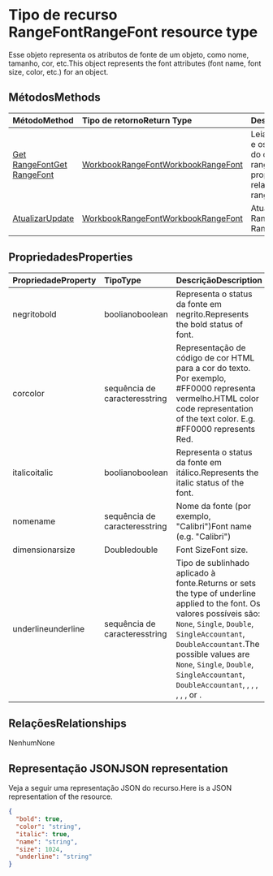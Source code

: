 # <a name="rangefont-resource-type"></a><span data-ttu-id="29fd8-101">Tipo de recurso RangeFont</span><span class="sxs-lookup"><span data-stu-id="29fd8-101">RangeFont resource type</span></span>

<span data-ttu-id="29fd8-102">Esse objeto representa os atributos de fonte de um objeto, como nome, tamanho, cor, etc.</span><span class="sxs-lookup"><span data-stu-id="29fd8-102">This object represents the font attributes (font name, font size, color, etc.) for an object.</span></span>


## <a name="methods"></a><span data-ttu-id="29fd8-103">Métodos</span><span class="sxs-lookup"><span data-stu-id="29fd8-103">Methods</span></span>

| <span data-ttu-id="29fd8-104">Método</span><span class="sxs-lookup"><span data-stu-id="29fd8-104">Method</span></span>           | <span data-ttu-id="29fd8-105">Tipo de retorno</span><span class="sxs-lookup"><span data-stu-id="29fd8-105">Return Type</span></span>    |<span data-ttu-id="29fd8-106">Descrição</span><span class="sxs-lookup"><span data-stu-id="29fd8-106">Description</span></span>|
|:---------------|:--------|:----------|
|[<span data-ttu-id="29fd8-107">Get RangeFont</span><span class="sxs-lookup"><span data-stu-id="29fd8-107">Get RangeFont</span></span>](../api/rangefont_get.md) | [<span data-ttu-id="29fd8-108">WorkbookRangeFont</span><span class="sxs-lookup"><span data-stu-id="29fd8-108">WorkbookRangeFont</span></span>](rangefont.md) |<span data-ttu-id="29fd8-109">Leia as propriedades e os relacionamentos do objeto rangeFormat.</span><span class="sxs-lookup"><span data-stu-id="29fd8-109">Read properties and relationships of rangeFont object.</span></span>|
|[<span data-ttu-id="29fd8-110">Atualizar</span><span class="sxs-lookup"><span data-stu-id="29fd8-110">Update</span></span>](../api/rangefont_update.md) | [<span data-ttu-id="29fd8-111">WorkbookRangeFont</span><span class="sxs-lookup"><span data-stu-id="29fd8-111">WorkbookRangeFont</span></span>](rangefont.md)   |<span data-ttu-id="29fd8-112">Atualize o objeto RangeFont.</span><span class="sxs-lookup"><span data-stu-id="29fd8-112">Update RangeFont object.</span></span> |

## <a name="properties"></a><span data-ttu-id="29fd8-113">Propriedades</span><span class="sxs-lookup"><span data-stu-id="29fd8-113">Properties</span></span>
| <span data-ttu-id="29fd8-114">Propriedade</span><span class="sxs-lookup"><span data-stu-id="29fd8-114">Property</span></span>     | <span data-ttu-id="29fd8-115">Tipo</span><span class="sxs-lookup"><span data-stu-id="29fd8-115">Type</span></span>   |<span data-ttu-id="29fd8-116">Descrição</span><span class="sxs-lookup"><span data-stu-id="29fd8-116">Description</span></span>|
|:---------------|:--------|:----------|
|<span data-ttu-id="29fd8-117">negrito</span><span class="sxs-lookup"><span data-stu-id="29fd8-117">bold</span></span>|<span data-ttu-id="29fd8-118">booliano</span><span class="sxs-lookup"><span data-stu-id="29fd8-118">boolean</span></span>|<span data-ttu-id="29fd8-119">Representa o status da fonte em negrito.</span><span class="sxs-lookup"><span data-stu-id="29fd8-119">Represents the bold status of font.</span></span>|
|<span data-ttu-id="29fd8-120">cor</span><span class="sxs-lookup"><span data-stu-id="29fd8-120">color</span></span>|<span data-ttu-id="29fd8-121">sequência de caracteres</span><span class="sxs-lookup"><span data-stu-id="29fd8-121">string</span></span>|<span data-ttu-id="29fd8-p101">Representação de código de cor HTML para a cor do texto. Por exemplo, #FF0000 representa vermelho.</span><span class="sxs-lookup"><span data-stu-id="29fd8-p101">HTML color code representation of the text color. E.g. #FF0000 represents Red.</span></span>|
|<span data-ttu-id="29fd8-125">italico</span><span class="sxs-lookup"><span data-stu-id="29fd8-125">italic</span></span>|<span data-ttu-id="29fd8-126">booliano</span><span class="sxs-lookup"><span data-stu-id="29fd8-126">boolean</span></span>|<span data-ttu-id="29fd8-127">Representa o status da fonte em itálico.</span><span class="sxs-lookup"><span data-stu-id="29fd8-127">Represents the italic status of the font.</span></span>|
|<span data-ttu-id="29fd8-128">nome</span><span class="sxs-lookup"><span data-stu-id="29fd8-128">name</span></span>|<span data-ttu-id="29fd8-129">sequência de caracteres</span><span class="sxs-lookup"><span data-stu-id="29fd8-129">string</span></span>|<span data-ttu-id="29fd8-130">Nome da fonte (por exemplo, "Calibri")</span><span class="sxs-lookup"><span data-stu-id="29fd8-130">Font name (e.g. "Calibri")</span></span>|
|<span data-ttu-id="29fd8-131">dimensionar</span><span class="sxs-lookup"><span data-stu-id="29fd8-131">size</span></span>|<span data-ttu-id="29fd8-132">Double</span><span class="sxs-lookup"><span data-stu-id="29fd8-132">double</span></span>|<span data-ttu-id="29fd8-133">Font Size</span><span class="sxs-lookup"><span data-stu-id="29fd8-133">Font size.</span></span>|
|<span data-ttu-id="29fd8-134">underline</span><span class="sxs-lookup"><span data-stu-id="29fd8-134">underline</span></span>|<span data-ttu-id="29fd8-135">sequência de caracteres</span><span class="sxs-lookup"><span data-stu-id="29fd8-135">string</span></span>|<span data-ttu-id="29fd8-136">Tipo de sublinhado aplicado à fonte.</span><span class="sxs-lookup"><span data-stu-id="29fd8-136">Returns or sets the type of underline applied to the font.</span></span> <span data-ttu-id="29fd8-137">Os valores possíveis são: `None`, `Single`, `Double`, `SingleAccountant`, `DoubleAccountant`.</span><span class="sxs-lookup"><span data-stu-id="29fd8-137">The possible values are `None`, `Single`, `Double`, `SingleAccountant`, `DoubleAccountant`, , , , , , , or .</span></span>|

## <a name="relationships"></a><span data-ttu-id="29fd8-138">Relações</span><span class="sxs-lookup"><span data-stu-id="29fd8-138">Relationships</span></span>
<span data-ttu-id="29fd8-139">Nenhum</span><span class="sxs-lookup"><span data-stu-id="29fd8-139">None</span></span>


## <a name="json-representation"></a><span data-ttu-id="29fd8-140">Representação JSON</span><span class="sxs-lookup"><span data-stu-id="29fd8-140">JSON representation</span></span>

<span data-ttu-id="29fd8-141">Veja a seguir uma representação JSON do recurso.</span><span class="sxs-lookup"><span data-stu-id="29fd8-141">Here is a JSON representation of the resource.</span></span>

<!--{
  "blockType": "resource",
  "optionalProperties": [],
  "baseType": "microsoft.graph.entity",
  "@odata.type": "microsoft.graph.workbookRangeFont"
}-->

```json
{
  "bold": true,
  "color": "string",
  "italic": true,
  "name": "string",
  "size": 1024,
  "underline": "string"
}

```

<!-- uuid: 8fcb5dbc-d5aa-4681-8e31-b001d5168d79
2015-10-25 14:57:30 UTC -->
<!-- {
  "type": "#page.annotation",
  "description": "RangeFont resource",
  "keywords": "",
  "section": "documentation",
  "tocPath": ""
}-->